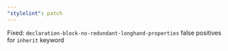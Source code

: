 ```yaml
---
"stylelint": patch
---
```


Fixed: `declaration-block-no-redundant-longhand-properties` false positives for `inherit` keyword
